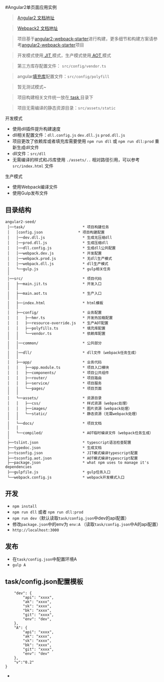 #Angular2单页面应用实例

> [Angular2 文档地址](https://angular.cn)

> [Webpack2 文档地址](http://webpack.github.io/)

> 项目基于[angular2-webpack-starter](https://github.com/AngularClass/angular2-webpack-starter)进行构建，更多细节和构建方案请参考[angular2-webpack-starter](https://github.com/AngularClass/angular2-webpack-starter)项目

>开发模式使用[ JIT ](https://angular.cn/docs/ts/latest/cookbook/aot-compiler.html#!#aot-jit)模式，生产模式使用[ AOT ](https://angular.cn/docs/ts/latest/cookbook/aot-compiler.html#!#aot-jit)模式

>第三方库存配置文件： `src/config/vendor.ts`

>angular[填充库](https://angular.cn/docs/ts/latest/guide/browser-support.html)配置文件：`src/config/polyfill`

>暂无测试模式~

>项目构建相关文件统一放在[ task ]()目录下

>项目无需编译的静态资源目录：`src/assets/static`

开发模式

* 使用dll插件提升构建速度
* dll相关配置文件：`dll.config.js` `dev.dll.js` `prod.dll.js`
* 项目更改了依赖库或者填充库需要使用 `npm run dll` 或 `npm run dll:prod` 重新生成dll文件
* dll文件：`src/dll`
* 无需编译的样式和JS库使用 `./assets/..` 相对路径引用，可以参考 `src/index.html` 文件

生产模式

* 使用Webpack编译文件
* 使用Gulp发布文件

## 目录结构
```
angular2-seed/
 │──task/                          * 项目构建任务
 │   │config.json                * 项目构建配置
 │   │──dev.dll.js                 * 生成无压缩dll
 │   │──prod.dll.js                * 生成压缩dll
 │   │──dll.config.js              * 生成dll公共配置
 │   │──webpack.dev.js             * 开发配置
 │   │──webpack.prod.js            * 无dll生产模式
 │   │──webpack.dll.js             * dll生产模式
 │   └──gulp.js                    * gulp相关任务
 │
 │──src/                           * 项目代码
 │   ├──main.jit.ts                * 开发入口
 │   │
 │   ├──main.aot.ts                * 生产入口
 │   │
 │   ├──index.html                 * html模板
 │   │
 │   ├──config/                    * 业务配置
 │   │   ├──hmr.ts                 * 开发热加载配置
 │   │   ├──resource-override.js   * 生产AOT配置
 │   │   ├──polyfills.ts           * 填充库配置
 │   │   └──vendor.ts              * 依赖库配置
 │   │
 │   │──common/                    * 公共部分
 │   │
 │   │──dll/                       * dll文件（webpack任务生成）
 │   │
 │   ├──app/                       * 业务代码
 │   │   ├──app.module.ts          * 项目入口模块
 │   │   ├──components/            * 项目公共组件
 │   │   ├──router/                * 项目路由
 │   │   ├──service/               * 项目服务
 │   │   └──pages/                 * 项目页面
 │   │
 │   └──assets/                    * 资源目录
 │   │   ├──css/                   * 样式资源（webpac处理） 
 │   │   ├──images/                * 图片资源（webpack处理）
 │   │   └──static/                * 静态资源（无需webpack处理） 
 │   │
 │   └──docs/                      * 项目文档
 │   │
 │   └──compiled/                  * AOT临时编译文件（webpack任务生成）
 │
 ├──tslint.json                    * typescript语法检查配置
 ├──typedoc.json                   * 生成文档
 ├──tsconfig.json                  * JIT模式编译typescript配置
 ├──tsconfig.aot.json              * AOT模式编译typescript配置
 ├──package.json                   * what npm uses to manage it's dependencies
 ├──gulpfile.js                    * gulp任务入口
 └──webpack.config.js              * webpack开发模式入口

```
## 开发
* `npm install`
* `npm run dll` 或者 `npm run dll:prod`
* `npm run dev`（默认读取`task/config.json`中dev的api配置）
* 修改`package.json`中的env为 `env:A` （读取`task/config.json`中A的api配置）
* `http://localhost:3000`

## 发布
* 在`task/config.json`中配置环境A
* `gulp A`

## task/config.json配置模板

```{
    "dev": {
        "api": "xxxx",
        "ak": "xxxx",
        "sk": "xxxx",
        "bk": "xxxx",
        "git": "xxxx",
        "env": "dev",
    },
    "A": {
        "api": "xxxx",
        "ak": "xxxx",
        "sk": "xxxx",
        "bk": "xxxx",
        "git": "xxxx",
        "env": "dev"
    },
    "v":"0.2"
}
```
* 


